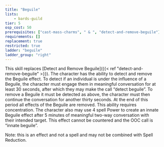 ```yaml
---
title: "Beguile"
lists:
    - bards-guild
tier: 5
osp_cost: 50
prerequisites: ["cast-mass-charms", " & ", "detect-and-remove-beguile"]
requirements: []
replacement: true
restricted: true
ladder: "beguile"
ladder_group: "right"
---
```

This skill replaces [Detect and Remove Beguile]({{< ref "detect-and-remove-beguile" >}}). The character has the ability to detect and remove the Beguile effect. To detect if an individual is under the influence of a Beguile, the character must engage them in meaningful conversation for at least 30 seconds, after which they may make the call “detect beguile”. To remove a Beguile it must be detected as above, the character must then continue the conversation for another thirty seconds. At the end of this period all effects of the Beguile are removed. This ability requires concentration. The character also may use 4 spell Power to create an innate Beguile effect after 5 minutes of meaningful two-way conversation with their intended target. This effect cannot be countered and the OOC call is “innate beguile”.

Note: this is an effect and not a spell and may not be combined with Spell Reduction.